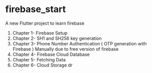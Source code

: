 # firebase_start

A new Flutter project to learn firebase
1. Chapter 1- Firebase Setup
2. Chapter 2- SH1 and SH256 key generation
3. Chapter 3- Phone Number Authentication ( OTP generation with Firebase ) Manually due to free version of firebase
4. Chapter 4- Firebase Cloud Database
5. Chapter 5- Fetching Data
6. Chapter 6- Cloud Storage
dr
